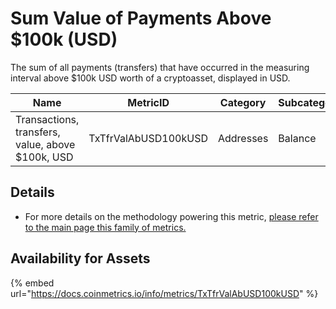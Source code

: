 # Sum Value of Payments Above $100k (USD)

The sum of all payments (transfers) that have occurred in the measuring interval above $100k USD worth of a cryptoasset, displayed in USD.

| Name                                             | MetricID             | Category  | Subcategory | Type | Unit | Interval |
| ------------------------------------------------ | -------------------- | --------- | ----------- | ---- | ---- | -------- |
| Transactions, transfers, value, above $100k, USD | TxTfrValAbUSD100kUSD | Addresses | Balance     | Sum  | USD  | 1 day    |

## Details

* For more details on the methodology powering this metric, [please refer to the main page this family of metrics.](../payments-xfers-above-usdx-sum-native-units/)

## Availability for Assets

{% embed url="https://docs.coinmetrics.io/info/metrics/TxTfrValAbUSD100kUSD" %}





